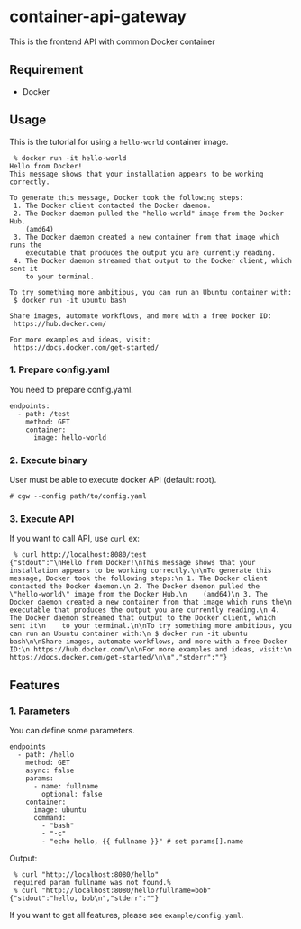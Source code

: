 # container-api-gateway

This is the frontend API with common Docker container

## Requirement

- Docker

## Usage

This is the tutorial for using a `hello-world` container image.

```
 % docker run -it hello-world
Hello from Docker!
This message shows that your installation appears to be working correctly.

To generate this message, Docker took the following steps:
 1. The Docker client contacted the Docker daemon.
 2. The Docker daemon pulled the "hello-world" image from the Docker Hub.
    (amd64)
 3. The Docker daemon created a new container from that image which runs the
    executable that produces the output you are currently reading.
 4. The Docker daemon streamed that output to the Docker client, which sent it
    to your terminal.

To try something more ambitious, you can run an Ubuntu container with:
 $ docker run -it ubuntu bash

Share images, automate workflows, and more with a free Docker ID:
 https://hub.docker.com/

For more examples and ideas, visit:
 https://docs.docker.com/get-started/
```

### 1. Prepare config.yaml

You need to prepare config.yaml.

```
endpoints:
  - path: /test
    method: GET
    container:
      image: hello-world
```

### 2. Execute binary

User must be able to execute docker API (default: root).

```
# cgw --config path/to/config.yaml
```

### 3. Execute API

If you want to call API, use `curl` ex:

```
 % curl http://localhost:8080/test
{"stdout":"\nHello from Docker!\nThis message shows that your installation appears to be working correctly.\n\nTo generate this message, Docker took the following steps:\n 1. The Docker client contacted the Docker daemon.\n 2. The Docker daemon pulled the \"hello-world\" image from the Docker Hub.\n    (amd64)\n 3. The Docker daemon created a new container from that image which runs the\n    executable that produces the output you are currently reading.\n 4. The Docker daemon streamed that output to the Docker client, which sent it\n    to your terminal.\n\nTo try something more ambitious, you can run an Ubuntu container with:\n $ docker run -it ubuntu bash\n\nShare images, automate workflows, and more with a free Docker ID:\n https://hub.docker.com/\n\nFor more examples and ideas, visit:\n https://docs.docker.com/get-started/\n\n","stderr":""}
```

## Features

### 1. Parameters

You can define some parameters.

```
endpoints
  - path: /hello
    method: GET
    async: false
    params:
      - name: fullname
        optional: false
    container:
      image: ubuntu
      command:
        - "bash"
        - "-c"
        - "echo hello, {{ fullname }}" # set params[].name
```

Output:

```
 % curl "http://localhost:8080/hello"
 required param fullname was not found.%                               
 % curl "http://localhost:8080/hello?fullname=bob"
{"stdout":"hello, bob\n","stderr":""}
```


If you want to get all features, please see `example/config.yaml`.